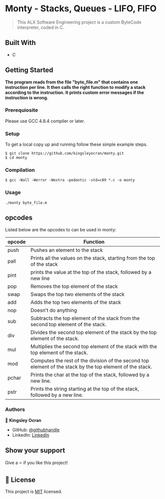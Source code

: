 # Monty - Stacks, Queues - LIFO, FIFO

> This ALX Software Engineering project is a custom ByteCode interpreter, coded in C.


## Built With

- C


## Getting Started

**The program reads from the file "byte_file.m" that contains one instruction per line. It then calls the right function to modify a stack according to the instruction. It prints custom error messages if the instruction is wrong.**

### Prerequiosite

Please use GCC 4.8.4 compiler or later.  



### Setup

To get a local copy up and running follow these simple example steps.

```  
$ git clone https://github.com/kingsleyocran/monty.git  
$ cd monty
```  

### Compilation

```$ gcc -Wall -Werror -Wextra -pedantic -std=c89 *.c -o monty```

### Usage

```./monty byte_file.m```


## opcodes 

Listed below are the opcodes to can be used in monty:  
  
opcode | Function  
--------|---------------  
push | Pushes an element to the stack  
pall | Prints all the values on the stack, starting from the top of the stack  
pint| prints the value at the top of the stack, followed by a new line  
pop | Removes the top element of the stack  
swap | Swaps the top two elements of the stack  
add | Adds the top two elements of the stack  
nop | Doesn’t do anything 
sub | Subtracts the top element of the stack from the second top element of the stack. 
div | Divides the second top element of the stack by the top element of the stack. 
mul | Multiplies the second top element of the stack with the top element of the stack.
mod | Computes the rest of the division of the second top element of the stack by the top element of the stack.
pchar | Prints the char at the top of the stack, followed by a new line. 
pstr | Prints the string starting at the top of the stack, followed by a new line.

### Authors

👤 **Kingsley Ocran**

- GitHub: [@githubhandle](https://github.com/kingsleyocran)
- LinkedIn: [LinkedIn](https://www.linkedin.com/in/kingsley-ocran-9909a3186/)


## Show your support

Give a ⭐️ if you like this project!


## 📝 License

This project is [MIT](./MIT.md) licensed.